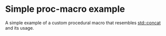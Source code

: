 # Simple proc-macro example

A simple example of a custom procedural macro that resembles
[std::concat](https://doc.rust-lang.org/std/macro.concat.html) and its usage.
